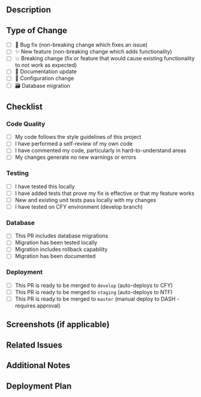 ## Description
<!-- Describe your changes in detail -->

## Type of Change
<!-- Mark the relevant option with an "x" -->

- [ ] 🐛 Bug fix (non-breaking change which fixes an issue)
- [ ] ✨ New feature (non-breaking change which adds functionality)
- [ ] 💥 Breaking change (fix or feature that would cause existing functionality to not work as expected)
- [ ] 📝 Documentation update
- [ ] 🔧 Configuration change
- [ ] 🗃️ Database migration

## Checklist

### Code Quality
- [ ] My code follows the style guidelines of this project
- [ ] I have performed a self-review of my own code
- [ ] I have commented my code, particularly in hard-to-understand areas
- [ ] My changes generate no new warnings or errors

### Testing
- [ ] I have tested this locally
- [ ] I have added tests that prove my fix is effective or that my feature works
- [ ] New and existing unit tests pass locally with my changes
- [ ] I have tested on CFY environment (develop branch)

### Database
- [ ] This PR includes database migrations
- [ ] Migration has been tested locally
- [ ] Migration includes rollback capability
- [ ] Migration has been documented

### Deployment
- [ ] This PR is ready to be merged to `develop` (auto-deploys to CFY)
- [ ] This PR is ready to be merged to `staging` (auto-deploys to NTF)
- [ ] This PR is ready to be merged to `master` (manual deploy to DASH - requires approval)

## Screenshots (if applicable)
<!-- Add screenshots to help explain your changes -->

## Related Issues
<!-- Link any related issues here using #issue_number -->

## Additional Notes
<!-- Add any other context about the pull request here -->

## Deployment Plan
<!-- For production deployments, describe:
1. Deployment steps
2. Rollback plan
3. Database migration plan (if applicable)
4. Expected downtime (if any)
5. Feature flags needed
-->
